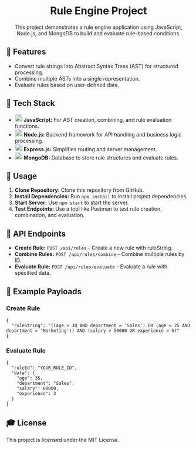 <h1 align="center">Rule Engine Project</h1>

<p align="center">
    This project demonstrates a rule engine application using JavaScript, Node.js, and MongoDB to build and evaluate rule-based conditions.
</p>

<h2>🚀 Features</h2>
<ul>
    <li>Convert rule strings into Abstract Syntax Trees (AST) for structured processing.</li>
    <li>Combine multiple ASTs into a single representation.</li>
    <li>Evaluate rules based on user-defined data.</li>
</ul>

<h2>🔧 Tech Stack</h2>
<ul>
    <li>
        <img src="https://cdn.jsdelivr.net/gh/devicons/devicon/icons/javascript/javascript-original.svg" alt="JavaScript" width="20" height="20">
        <strong>JavaScript:</strong> For AST creation, combining, and rule evaluation functions.
    </li>
    <li>
        <img src="https://cdn.jsdelivr.net/gh/devicons/devicon/icons/nodejs/nodejs-original.svg" alt="Node.js" width="20" height="20">
        <strong>Node.js:</strong> Backend framework for API handling and business logic processing.
    </li>
    <li>
        <img src="https://cdn.jsdelivr.net/gh/devicons/devicon/icons/express/express-original-wordmark.svg" alt="Express.js" width="20" height="20">
        <strong>Express.js:</strong> Simplifies routing and server management.
    </li>
    <li>
        <img src="https://cdn.jsdelivr.net/gh/devicons/devicon/icons/mongodb/mongodb-original-wordmark.svg" alt="MongoDB" width="20" height="20">
        <strong>MongoDB:</strong> Database to store rule structures and evaluate rules.
    </li>
</ul>

<h2>📝 Usage</h2>
<ol>
    <li><strong>Clone Repository:</strong> Clone this repository from GitHub.</li>
    <li><strong>Install Dependencies:</strong> Run <code>npm install</code> to install project dependencies.</li>
    <li><strong>Start Server:</strong> Use <code>npm start</code> to start the server.</li>
    <li><strong>Test Endpoints:</strong> Use a tool like Postman to test rule creation, combination, and evaluation.</li>
</ol>

<h2>📂 API Endpoints</h2>
<ul>
    <li><strong>Create Rule:</strong> <code>POST /api/rules</code> - Create a new rule with ruleString.</li>
    <li><strong>Combine Rules:</strong> <code>POST /api/rules/combine</code> - Combine multiple rules by ID.</li>
    <li><strong>Evaluate Rule:</strong> <code>POST /api/rules/evaluate</code> - Evaluate a rule with specified data.</li>
</ul>

<h2>📜 Example Payloads</h2>
<h3>Create Rule</h3>
<pre><code>{
  "ruleString": "((age > 30 AND department = 'Sales') OR (age < 25 AND department = 'Marketing')) AND (salary > 50000 OR experience > 5)"
}</code></pre>

<h3>Evaluate Rule</h3>
<pre><code>{
  "ruleId": "YOUR_RULE_ID",
  "data": {
    "age": 35,
    "department": "Sales",
    "salary": 60000,
    "experience": 3
  }
}</code></pre>

<h2>🎓 License</h2>
<p>This project is licensed under the MIT License.</p>

</body>
</html>
